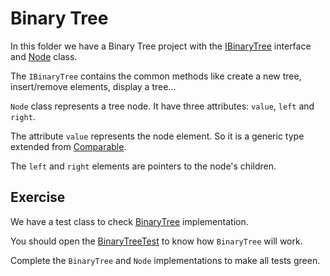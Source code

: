 # Binary Tree

In this folder we have a Binary Tree project with the [IBinaryTree](src/main/java/br/com/gomide/data_structures/binary_tree/IBinaryTree.java) interface and [Node](src/main/java/br/com/gomide/data_structures/binary_tree/Node.java) class.

The `IBinaryTree` contains the common methods like create a new tree, insert/remove elements, display a tree...

`Node` class represents a tree node. It have three attributes: `value`, `left` and `right`. 

The attribute `value` represents the node element. So it is a generic type extended from [Comparable](https://docs.oracle.com/javase/8/docs/api/java/lang/Comparable.html).

The `left` and `right` elements are pointers to the node's children.

## Exercise

We have a test class to check [BinaryTree](src/main/java/br/com/gomide/data_structures/binary_tree/BinaryTree.java) implementation.

You should open the [BinaryTreeTest](src/test/java/br/com/gomide/data_structures/binary_tree/BinaryTreeTest.java) to know how `BinaryTree` will work.

Complete the `BinaryTree` and `Node` implementations to make all tests green.